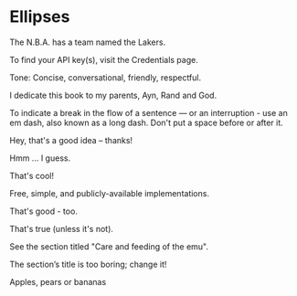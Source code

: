 # Ellipses

The N.B.A. has a team named the Lakers.

To find your API key(s), visit the Credentials page.

Tone: Concise, conversational, friendly, respectful.

I dedicate this book to my parents, Ayn, Rand and God.

To indicate a break in the flow of a sentence — or an interruption - use an em dash, also known as a long dash. Don't put a space before or after it.

Hey, that's a good idea – thanks!

Hmm ... I guess.

That's cool!

Free, simple, and publicly-available implementations.

That's good -  too.

That's true (unless it's not).

See the section titled "Care and feeding of the emu".

The section’s title is too boring; change it!

Apples, pears or bananas
